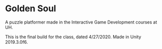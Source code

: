 # Golden Soul

A puzzle platformer made in the Interactive Game Development courses at UH.

This is the final build for the class, dated 4/27/2020. Made in Unity 2019.3.0f6.
